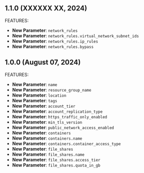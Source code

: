 <!-- markdownlint-disable MD041 -->
## 1.1.0 (XXXXXX XX, 2024)

FEATURES:

- **New Parameter**: `network_rules`
- **New Parameter**: `network_rules.virtual_network_subnet_ids`
- **New Parameter**: `network_rules.ip_rules`
- **New Parameter**: `network_rules.bypass`

## 1.0.0 (August 07, 2024)

FEATURES:

- **New Parameter**: `name`
- **New Parameter**: `resource_group_name`
- **New Parameter**: `location`
- **New Parameter**: `tags`
- **New Parameter**: `account_tier`
- **New Parameter**: `account_replication_type`
- **New Parameter**: `https_traffic_only_enabled`
- **New Parameter**: `min_tls_version`
- **New Parameter**: `public_network_access_enabled`
- **New Parameter**: `containers`
- **New Parameter**: `containers.name`
- **New Parameter**: `containers.container_access_type`
- **New Parameter**: `file_shares`
- **New Parameter**: `file_shares.name`
- **New Parameter**: `file_shares.access_tier`
- **New Parameter**: `file_shares.quota_in_gb`
